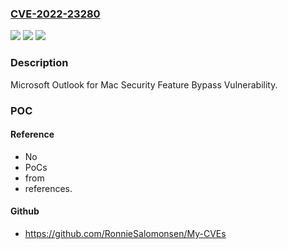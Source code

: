 ### [CVE-2022-23280](https://cve.mitre.org/cgi-bin/cvename.cgi?name=CVE-2022-23280)
![](https://img.shields.io/static/v1?label=Product&message=Microsoft%20Outlook&color=blue)
![](https://img.shields.io/static/v1?label=Version&message=n%2Fa&color=blue)
![](https://img.shields.io/static/v1?label=Vulnerability&message=Security%20Feature%20Bypass&color=brighgreen)

### Description

Microsoft Outlook for Mac Security Feature Bypass Vulnerability.

### POC

#### Reference
- No
- PoCs
- from
- references.

#### Github
- https://github.com/RonnieSalomonsen/My-CVEs

